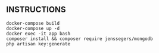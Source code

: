 ## INSTRUCTIONS
    docker-compose build
    docker-compose up -d
    docker exec -it app bash
    composer install && composer require jenssegers/mongodb
    php artisan key:generate

